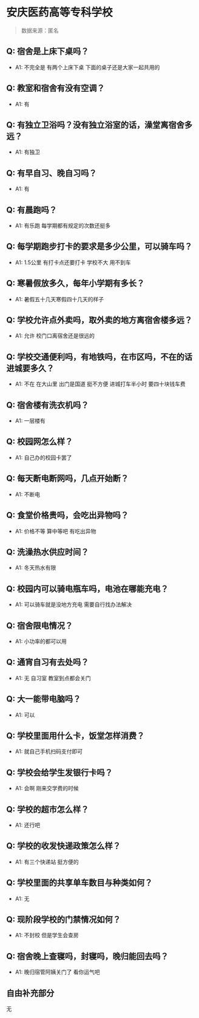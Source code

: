 # 安庆医药高等专科学校

> 数据来源：匿名

## Q: 宿舍是上床下桌吗？

- A1: 不完全是 有两个上床下桌 下面的桌子还是大家一起共用的

## Q: 教室和宿舍有没有空调？

- A1: 有

## Q: 有独立卫浴吗？没有独立浴室的话，澡堂离宿舍多远？

- A1: 有独卫

## Q: 有早自习、晚自习吗？

- A1: 有

## Q: 有晨跑吗？

- A1: 有乐跑 每学期都有规定的次数还挺多

## Q: 每学期跑步打卡的要求是多少公里，可以骑车吗？

- A1: 1.5公里 有打卡点还要打卡 学校不大 用不到车

## Q: 寒暑假放多久，每年小学期有多长？

- A1: 暑假五十几天寒假四十几天的样子

## Q: 学校允许点外卖吗，取外卖的地方离宿舍楼多远？

- A1: 允许 校门口离宿舍还是很远的

## Q: 学校交通便利吗，有地铁吗，在市区吗，不在的话进城要多久？

- A1: 不在 在大山里 出门是国道 挺不方便 进城打车半小时 要四十块钱车费

## Q: 宿舍楼有洗衣机吗？

- A1: 一层楼有

## Q: 校园网怎么样？

- A1: 自己办的校园卡罢了

## Q: 每天断电断网吗，几点开始断？

- A1: 不断电

## Q: 食堂价格贵吗，会吃出异物吗？

- A1: 价格不等 算中等吧 有吃出异物

## Q: 洗澡热水供应时间？

- A1: 冬天热水有限

## Q: 校园内可以骑电瓶车吗，电池在哪能充电？

- A1: 可以骑车就是没地方充电 需要自行找办法解决

## Q: 宿舍限电情况？

- A1: 小功率的都可以用

## Q: 通宵自习有去处吗？

- A1: 无 自习室 教室到点都会关门

## Q: 大一能带电脑吗？

- A1: 可以

## Q: 学校里面用什么卡，饭堂怎样消费？

- A1: 就自己手机扫码支付即可

## Q: 学校会给学生发银行卡吗？

- A1: 会啊 刚来交学费的时候

## Q: 学校的超市怎么样？

- A1: 还行吧

## Q: 学校的收发快递政策怎么样？

- A1: 有三个快递站 挺方便的

## Q: 学校里面的共享单车数目与种类如何？

- A1: 无

## Q: 现阶段学校的门禁情况如何？

- A1: 不封校 但是学生会查房

## Q: 宿舍晚上查寝吗，封寝吗，晚归能回去吗？

- A1: 晚归宿管阿姨关门了 看你运气吧

## 自由补充部分

无